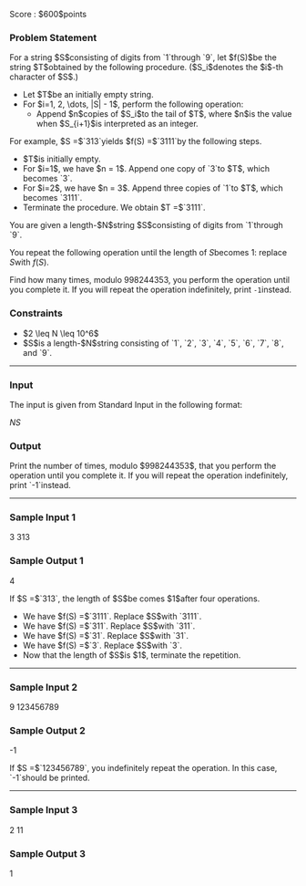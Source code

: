 
<div>

<span>

<span>

<p>
Score : $600$points
</p>

<div>

<section>

### **Problem Statement**

<p>
For a string $S$consisting of digits from `1`through `9`, let $f(S)$be the string $T$obtained by the following procedure.  ($S_i$denotes the $i$-th character of $S$.)
</p>

<ul>

<li>
Let $T$be an initially empty string.
</li>

<li>
For $i=1, 2, \dots, |S| - 1$, perform the following operation:
<ul>

<li>
Append $n$copies of $S_i$to the tail of $T$, where $n$is the value when $S_{i+1}$is interpreted as an integer.
</li>

</ul>

</li>

</ul>

<p>
For example, $S =$`313`yields $f(S) =$`3111`by the following steps.
</p>

<ul>

<li>
$T$is initially empty.
</li>

<li>
For $i=1$, we have $n = 1$.  Append one copy of `3`to $T$, which becomes `3`.
</li>

<li>
For $i=2$, we have $n = 3$.  Append three copies of `1`to $T$, which becomes `3111`.
</li>

<li>
Terminate the procedure.  We obtain $T =$`3111`.
</li>

</ul>

<p>
You are given a length-$N$string $S$consisting of digits from `1`through `9`.

You repeat the following operation until the length of $S$becomes $1$: replace $S$with $f(S)$.

Find how many times, modulo $998244353$, you perform the operation until you complete it.  If you will repeat the operation indefinitely, print `-1`instead.
</p>

</section>

</div>

<div>

<section>

### **Constraints**

<ul>

<li>
$2 \leq N \leq 10^6$
</li>

<li>
$S$is a length-$N$string consisting of `1`, `2`, `3`, `4`, `5`, `6`, `7`, `8`, and `9`.
</li>

</ul>

</section>

</div>

---

<div>

<div>

<section>

### **Input**

<p>
The input is given from Standard Input in the following format:
</p>

<div>

$N$$S$
</div>

</section>

</div>

<div>

<section>

### **Output**

<p>
Print the number of times, modulo $998244353$, that you perform the operation until you complete it.  If you will repeat the operation indefinitely, print `-1`instead.
</p>

</section>

</div>

</div>

---

<div>

<section>

### **Sample Input 1**

<div>

3
313

</div>

</section>

</div>

<div>

<section>

### **Sample Output 1**

<div>

4

</div>

<p>
If $S =$`313`, the length of $S$be comes $1$after four operations.
</p>

<ul>

<li>
We have $f(S) =$`3111`.  Replace $S$with `3111`.
</li>

<li>
We have $f(S) =$`311`.  Replace $S$with `311`.
</li>

<li>
We have $f(S) =$`31`.  Replace $S$with `31`.
</li>

<li>
We have $f(S) =$`3`.  Replace $S$with `3`.
</li>

<li>
Now that the length of $S$is $1$, terminate the repetition.
</li>

</ul>

</section>

</div>

---

<div>

<section>

### **Sample Input 2**

<div>

9
123456789

</div>

</section>

</div>

<div>

<section>

### **Sample Output 2**

<div>

-1

</div>

<p>
If $S =$`123456789`, you indefinitely repeat the operation.  In this case, `-1`should be printed.
</p>

</section>

</div>

---

<div>

<section>

### **Sample Input 3**

<div>

2
11

</div>

</section>

</div>

<div>

<section>

### **Sample Output 3**

<div>

1

</div>

</section>

</div>

</span>

</span>

</div>
